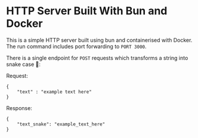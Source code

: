 # HTTP Server Built With Bun and Docker

This is a simple HTTP server built using bun and containerised with Docker. The run command includes port forwarding to `PORT 3000`.

There is a single endpoint for `POST` requests which transforms a string into snake case 🐍:

Request:

```
{
    "text" : "example text here"
}
```

Response:

```
{
    "text_snake": "example_text_here"
}
```

